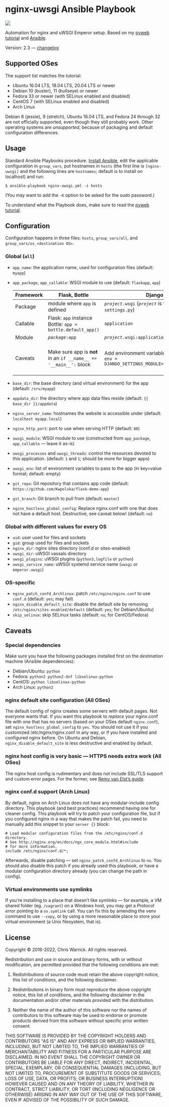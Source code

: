 nginx-uwsgi Ansible Playbook
============================

![](https://github.com/Kwpolska/ansible-nginx-uwsgi/workflows/CI%20in%20Docker%20for%20ansible-nginx-uwsgi%20%28pyweb%29/badge.svg)

Automation for nginx and uWSGI Emperor setup. Based on my [pyweb tutorial][] and [Ansible][].

Version: 2.3 — [changelog][]

[pyweb tutorial]: https://chriswarrick.com/blog/2016/02/10/deploying-python-web-apps-with-nginx-and-uwsgi-emperor/
[Ansible]: https://www.ansible.com/
[changelog]: https://github.com/Kwpolska/ansible-nginx-uwsgi/releases

Supported OSes
--------------

The support list matches the tutorial:

* Ubuntu 16.04 LTS, 18.04 LTS, 20.04 LTS or newer
* Debian 10 (buster), 11 (bullseye) or newer
* Fedora 33 or newer (with SELinux enabled and disabled)
* CentOS 7 (with SELinux enabled and disabled)
* Arch Linux

Debian 8 (jessie), 9 (stretch), Ubuntu 16.04 LTS, and Fedora 24 through 32 are not officially supported, even though they still probably work.
Other operating systems are *unsupported*, because of packaging and default configuration differences.

Usage
-----

Standard Ansible Playbooks procedure. [Install Ansible](https://docs.ansible.com/ansible/intro_installation.html), edit the applicable configuration in `group_vars`, put hostnames in `hosts` (the first line is `[nginx-uwsgi]` and the following lines are `hostnames`; default is to install on localhost) and run:

    $ ansible-playbook nginx-uwsgi.yml -i hosts

(You may want to add the ``-K`` option to be asked for the sudo password.)

To understand what the Playbook does, make sure to read the [pyweb tutorial][].

Configuration
-------------

Configuration happens in three files: `hosts`, `group_vars/all`, and `group_vars/os_<destination OS>`.

### Global (`all`)

* `app_name`: the application name, used for configuration files (default: `myapp`)
* `app_package`, `app_callable`: WSGI module to use (default: `flaskapp`, `app`)

  | Framework | Flask, Bottle | Django | Pyramid    |
  |-----------|---------------|--------|------------|
  | Package  | module where `app` is defined | <code><em>project</em>.wsgi</code> (<code><em>project</em></code> is the package with `settings.py`) | module where `app` is defined |
  | Callable | Flask: `app` instance<br>Bottle: `app = bottle.default_app()` | `application` | `app = config.make_wsgi_app()` |
  | Module   | <code><em>package</em>:app</code> | <code><em>project</em>.wsgi:application</code> | <code><em>package</em>:app</code> |
  | Caveats  | Make sure app is **not** in an `if __name__ == '__main__':` block | Add environment variable for settings:<br><code>env = DJANGO_SETTINGS_MODULE=project.settings</code> | Make sure app is **not** in an `if __name__ == '__main__':` block (the demo quickstart does that!) |

* `base_dir`: the base directory (and virtual environment) for the app (default: `/srv/myapp`)
* `appdata_dir`: the directory where app data files reside (default: `{{ base_dir }}/appdata`)
* `nginx_server_name`: hostnames the website is accessible under (default: `localhost myapp.local`)
* `nginx_http_port`: port to use when serving HTTP (default: `80`)
* `uwsgi_module`: WSGI module to use (constructed from `app_package`, `app_callable` — leave it as-is)
* `uwsgi_processes` and `uwsgi_threads`: control the resources devoted to this application. (default: `1` and `1`; should be more for bigger apps)
* `uwsgi_env`: list of environment variables to pass to the app (in key=value format; default: empty)
* `git_repo`: Git repository that contains app code (default: `https://github.com/Kwpolska/flask-demo-app`)
* `git_branch`: Git branch to pull from (default: `master`)
* `nginx_hostless_global_config`: Replace nginx.conf with one that does not have a default host. Destructive, see caveat below! (default: `no`)

### Global with different values for every OS

* `uid`: user used for files and sockets
* `gid`: group used for files and sockets
* `nginx_dir`: nginx sites directory (conf.d or sites-enabled)
* `uwsgi_dir`: uWSGI vassals directory
* `uwsgi_plugins`: uWSGI plugins (`python3,logfile` or `python`)
* `uwsgi_service_name`: uWSGI systemd service name (`uwsgi` or `emperor.uwsgi`)

### OS-specific

* `nginx_patch_confd_Archlinux`: patch `/etc/nginx/nginx.conf` to use `conf.d` (default: `yes`; may fail)
* `nginx_disable_default_site`: disable the default site by removing `/etc/nginx/sites-enabled/default` (default: `yes`; for Debian/Ubuntu)
* `skip_selinux`: skip SELinux tasks (default: `no`; for CentOS/Fedora)

Caveats
-------

### Special dependencies

Make sure you have the following packages installed first on the *destination* machine (Ansible dependencies):

* Debian/Ubuntu: `python`
* Fedora: `python2 python2-dnf libselinux-python`
* CentOS: `python libselinux-python`
* Arch Linux: `python2`

### nginx default site configuration (All OSes)

The default config of nginx creates some servers with default pages. Not everyone wants that. If you want this playbook to *replace* your nginx.conf file with one that has no servers (based on your OSes default `nginx.conf`), set `nginx_hostless_global_config` to `yes`. You should not use it if you customized /etc/nginx/nginx.conf in any way, or if you have installed and configured nginx before. On Ubuntu and Debian, `nginx_disable_default_site` is less destructive and enabled by default.

### nginx host config is very basic — HTTPS needs extra work (All OSes)

The nginx host config is rudimentary and does not include SSL/TLS support and custom error pages. For the former, see [Remy van Elst’s guide](https://raymii.org/s/tutorials/Strong_SSL_Security_On_nginx.html).

### nginx conf.d support (Arch Linux)

By default, nginx on Arch Linux does not have any modular-include config directory. This playbook (and best practices) recommend having one for cleaner config. This playbook will try to patch your configuration file, but if you configured nginx in a way that makes the patch fail, you need to manually add this snippet to your `server {}` block:

```nginx
# Load modular configuration files from the /etc/nginx/conf.d directory.
# See http://nginx.org/en/docs/ngx_core_module.html#include
# for more information.
include /etc/nginx/conf.d/*;
```

Afterwards, disable patching — set `nginx_patch_confd_Archlinux` to `no`. You should also disable this patch if you already used this playbook, or have a modular configuration directory already (you can change the path in config).

### Virtual environments use symlinks

If you’re installing to a place that doesn’t like symlinks — for example, a VM
shared folder (eg. ``/vagrant``) on a Windows host, you may get a *Protocol
error* pointing to a ``os.symlink`` call. You can fix this by amending the venv
command to use ``--copy``, or by using a more reasonable place to store your
virtual environment (a Unix filesystem, that is).

License
-------

Copyright © 2016-2022, Chris Warrick.
All rights reserved.

Redistribution and use in source and binary forms, with or without modification, are permitted provided that the following conditions are met:

1. Redistributions of source code must retain the above copyright notice, this list of conditions, and the following disclaimer.

2. Redistributions in binary form must reproduce the above copyright notice, this list of conditions, and the following disclaimer in the documentation and/or other materials provided with the distribution.

3. Neither the name of the author of this software nor the names of contributors to this software may be used to endorse or promote products derived from this software without specific prior written consent.

THIS SOFTWARE IS PROVIDED BY THE COPYRIGHT HOLDERS AND CONTRIBUTORS "AS IS" AND ANY EXPRESS OR IMPLIED WARRANTIES, INCLUDING, BUT NOT LIMITED TO, THE IMPLIED WARRANTIES OF MERCHANTABILITY AND FITNESS FOR A PARTICULAR PURPOSE ARE DISCLAIMED.  IN NO EVENT SHALL THE COPYRIGHT OWNER OR CONTRIBUTORS BE LIABLE FOR ANY DIRECT, INDIRECT, INCIDENTAL, SPECIAL, EXEMPLARY, OR CONSEQUENTIAL DAMAGES (INCLUDING, BUT NOT LIMITED TO, PROCUREMENT OF SUBSTITUTE GOODS OR SERVICES; LOSS OF USE, DATA, OR PROFITS; OR BUSINESS INTERRUPTION) HOWEVER CAUSED AND ON ANY THEORY OF LIABILITY, WHETHER IN CONTRACT, STRICT LIABILITY, OR TORT (INCLUDING NEGLIGENCE OR OTHERWISE) ARISING IN ANY WAY OUT OF THE USE OF THIS SOFTWARE, EVEN IF ADVISED OF THE POSSIBILITY OF SUCH DAMAGE.
